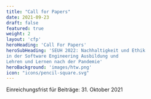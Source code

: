 ```yaml
---
title: "Call for Papers"
date: 2021-09-23
draft: false
featured: true
weight: 2
layout: 'cfp'
heroHeading: 'Call For Papers'
heroSubHeading: 'SEUH 2022: Nachhaltigkeit und Ethik
in der Software Engineering Ausbildung und
Lehren und Lernen nach der Pandemie'
heroBackground: 'images/htw.png'
icon: "icons/pencil-square.svg"
---
```


Einreichungsfrist für Beiträge: 31.&nbsp;Oktober 2021
